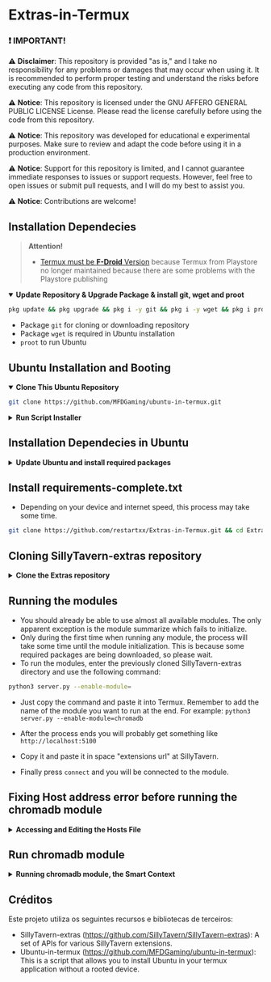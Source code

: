 # Extras-in-Termux

### :exclamation: **IMPORTANT!**

⚠️ **Disclaimer**: This repository is provided "as is," and I take no responsibility for any problems or damages that may occur when using it. It is recommended to perform proper testing and understand the risks before executing any code from this repository.

⚠️ **Notice**: This repository is licensed under the GNU AFFERO GENERAL PUBLIC LICENSE License. Please read the license carefully before using the code from this repository.

⚠️ **Notice**: This repository was developed for educational e experimental purposes. Make sure to review and adapt the code before using it in a production environment.

⚠️ **Notice**: Support for this repository is limited, and I cannot guarantee immediate responses to issues or support requests. However, feel free to open issues or submit pull requests, and I will do my best to assist you.

⚠️ **Notice**: Contributions are welcome!

## Installation Dependecies

> **Attention!**
>
> - [Termux must be **F-Droid** Version](https://f-droid.org/en/packages/com.termux/) because Termux from Playstore no longer maintained because there are some problems with the Playstore publishing

  <details open>
  <summary><strong>Update Repository & Upgrade Package & install git, wget and proot</strong></summary>

```bash
pkg update && pkg upgrade && pkg i -y git && pkg i -y wget && pkg i proot -y
```

  </details>

- Package `git` for cloning or downloading repository
- Package `wget` is required in Ubuntu installation
- `proot` to run Ubuntu

## Ubuntu Installation and Booting ##

<details open>
  <summary><strong>Clone This Ubuntu Repository</strong></summary>

```bash
git clone https://github.com/MFDGaming/ubuntu-in-termux.git
```

  </details>

  <details>
  <summary><strong>Run Script Installer</strong></summary>

- Move to Folder

- Give execution permission

- Execute Installer

- Now just start ubuntu


```bash
cd ubuntu-in-termux && chmod +x ubuntu.sh && ./ubuntu.sh -y && ./startubuntu.sh
```

</details>

## Installation Dependecies in Ubuntu

<details>
  <summary><strong>Update Ubuntu and install required packages</strong></summary>

```bash
apt update && apt upgrade -y && apt install python3 && apt update && apt install python3-pip && apt install nano && apt install git -y
```

- Install `Python3` & `pip` packegs
- Install `nano`
- Install `git`

</details>

## Install requirements-complete.txt

- Depending on your device and internet speed, this process may take some time. 

```bash
git clone https://github.com/restartxx/Extras-in-Termux.git && cd Extras-in-Termux && pip install -r requirements-complete.txt
```
</details>

## Cloning SillyTavern-extras repository 

<details>
  <summary><strong>Clone the Extras repository</strong></summary>

- Now, with all the requirements already installed, choose which directory you think is most pleasant for the location of SillyTavern-extras. You can leave the current directory using the command `cd ..`

```bash
git clone https://github.com/Cohee1207/TavernAI-extras && cd TavernAI-extras
```

</details>

## Running the modules

- You should already be able to use almost all available modules. The only apparent exception is the module summarize which fails to initialize.
- Only during the first time when running any module, the process will take some time until the module initialization. This is because some required packages are being downloaded, so please wait.
- To run the modules, enter the previously cloned SillyTavern-extras directory and use the following command:

```bash
python3 server.py --enable-module=
```
- Just copy the command and paste it into Termux. Remember to add the name of the module you want to run at the end. For example: `python3 server.py --enable-module=chromadb`

- After the process ends you will probably get something like `http://localhost:5100`
- Copy it and paste it in space "extensions url" at SillyTavern.
- Finally press `connect` and you will be connected to the module.

</details>

##  Fixing Host address error before running the chromadb module ##

<details>
  <summary><strong>Accessing and Editing the Hosts File</strong></summary>

- If you want to use the chromadb module, you need to do some simple steps. Otherwise, you will receive the following error: Name or service not known 

```bash
nano /etc/hosts
```

- When running the above command you probably got an empty screen/file, this is what causes the error. Copy the address below and just paste it on the empty screen/file given by "nano /etc/hosts" earlier. Save and exit, as before. 

```bash
127.0.0.1 localhost
```

</details>

##  Run chromadb module

<details>
  <summary><strong>Running chromadb module, the Smart Context</strong></summary>

- Now, you should be able to run the chromadb module and others. Just use the command below and wait for the necessary requirements for chromadb to download and start it.

```bash
python3 server.py --enable-module=chromadb
```
  
</details>

## Créditos

Este projeto utiliza os seguintes recursos e bibliotecas de terceiros:

- SillyTavern-extras (https://github.com/SillyTavern/SillyTavern-extras): A set of APIs for various SillyTavern extensions.
- Ubuntu-in-termux (https://github.com/MFDGaming/ubuntu-in-termux): This is a script that allows you to install Ubuntu in your termux application without a rooted device.

